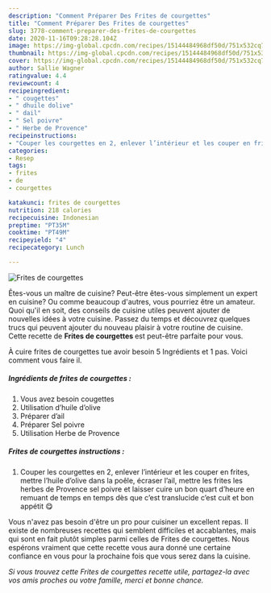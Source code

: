 ```yaml
---
description: "Comment Préparer Des Frites de courgettes"
title: "Comment Préparer Des Frites de courgettes"
slug: 3778-comment-preparer-des-frites-de-courgettes
date: 2020-11-16T09:28:28.104Z
image: https://img-global.cpcdn.com/recipes/15144484968df50d/751x532cq70/frites-de-courgettes-photo-principale-de-la-recette.jpg
thumbnail: https://img-global.cpcdn.com/recipes/15144484968df50d/751x532cq70/frites-de-courgettes-photo-principale-de-la-recette.jpg
cover: https://img-global.cpcdn.com/recipes/15144484968df50d/751x532cq70/frites-de-courgettes-photo-principale-de-la-recette.jpg
author: Sallie Wagner
ratingvalue: 4.4
reviewcount: 4
recipeingredient:
- " cougettes"
- " dhuile dolive"
- " dail"
- " Sel poivre"
- " Herbe de Provence"
recipeinstructions:
- "Couper les courgettes en 2, enlever l’intérieur et les couper en frites, mettre l’huile d’olive dans la poêle, écraser l’ail, mettre les frites les herbes de Provence sel poivre et laisser cuire un bon quart d’heure en remuant de temps en temps dès que c’est translucide c’est cuit et bon appétit 😋"
categories:
- Resep
tags:
- frites
- de
- courgettes

katakunci: frites de courgettes 
nutrition: 218 calories
recipecuisine: Indonesian
preptime: "PT35M"
cooktime: "PT49M"
recipeyield: "4"
recipecategory: Lunch

---
```



![Frites de courgettes](https://img-global.cpcdn.com/recipes/15144484968df50d/751x532cq70/frites-de-courgettes-photo-principale-de-la-recette.jpg)

Êtes-vous un maître de cuisine? Peut-être êtes-vous simplement un expert en cuisine? Ou comme beaucoup d'autres, vous pourriez être un amateur. Quoi qu'il en soit, des conseils de cuisine utiles peuvent ajouter de nouvelles idées à votre cuisine. Passez du temps et découvrez quelques trucs qui peuvent ajouter du nouveau plaisir à votre routine de cuisine. Cette recette de <strong> Frites de courgettes </strong> est peut-être parfaite pour vous.

<!--inarticleads1-->

À cuire frites de courgettes tue avoir besoin 5 Ingrédients et 1 pas. Voici comment vous faire il.

##### Ingrédients de frites de courgettes :

1. Vous avez besoin  cougettes
1. Utilisation  d’huile d’olive
1. Préparer  d’ail
1. Préparer  Sel poivre
1. Utilisation  Herbe de Provence




<!--inarticleads2-->

##### Frites de courgettes instructions :

1. Couper les courgettes en 2, enlever l’intérieur et les couper en frites, mettre l’huile d’olive dans la poêle, écraser l’ail, mettre les frites les herbes de Provence sel poivre et laisser cuire un bon quart d’heure en remuant de temps en temps dès que c’est translucide c’est cuit et bon appétit 😋




<!--inarticleads1-->

<p>
Vous n'avez pas besoin d'être un pro pour cuisiner un excellent repas. Il existe de nombreuses recettes qui semblent difficiles et accablantes, mais qui sont en fait plutôt simples parmi celles de Frites de courgettes. Nous espérons vraiment que cette recette vous aura donné une certaine confiance en vous pour la prochaine fois que vous serez dans la cuisine.
</p>

<p>
<i>Si vous trouvez cette Frites de courgettes recette utile, partagez-la avec vos amis proches ou votre famille, merci et bonne chance.</i>
</p>
